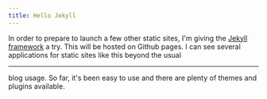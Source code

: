 ```yaml
---
title: Hello Jekyll
---
```


In order to prepare to launch a few other static sites, I'm giving the [Jekyll framework](https://jekyllrb.com/) a try.  This will be hosted on Github pages.  I can see several applications for static sites like this beyond the usual

<!--more-->

---

blog usage.  So far, it's been easy to use and there are plenty of themes and plugins available.
